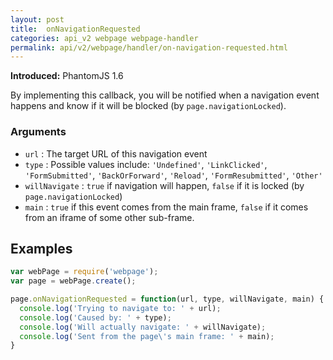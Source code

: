 ```yaml
---
layout: post
title:  onNavigationRequested
categories: api_v2 webpage webpage-handler
permalink: api/v2/webpage/handler/on-navigation-requested.html
---
```


**Introduced:** PhantomJS 1.6

By implementing this callback, you will be notified when a navigation event happens and know if it will be blocked (by `page.navigationLocked`).

### Arguments

* `url`          : The target URL of this navigation event
* `type`         : Possible values include: `'Undefined'`, `'LinkClicked'`, `'FormSubmitted'`, `'BackOrForward'`, `'Reload'`, `'FormResubmitted'`, `'Other'`
* `willNavigate` : `true` if navigation will happen, `false` if it is locked (by `page.navigationLocked`)
* `main`         : `true` if this event comes from the main frame, `false` if it comes from an iframe of some other sub-frame.

## Examples

```javascript
var webPage = require('webpage');
var page = webPage.create();

page.onNavigationRequested = function(url, type, willNavigate, main) {
  console.log('Trying to navigate to: ' + url);
  console.log('Caused by: ' + type);
  console.log('Will actually navigate: ' + willNavigate);
  console.log('Sent from the page\'s main frame: ' + main);
}
```








